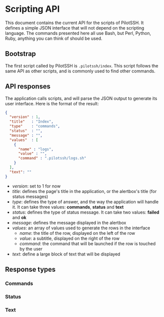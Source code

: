 # Scripting API

This document contains the current API for the scripts of PilotSSH. It defines a simple JSON interface that will not depend on the scripting language. The commands presented here all use Bash, but Perl, Python, Ruby, anything you can think of should be used.

## Bootstrap

The first script called by PilotSSH is `.pilotssh/index`. This script follows the same API as other scripts, and is commonly used to find other commands.

## API responses

The application calls scripts, and will parse the JSON output to generate its user interface. Here is the format of the result:

```json
{
  "version" : 1,
  "title"   : "Index",
  "type"    : "commands",
  "status"  : "",
  "message" : "",
  "values"  : [
    {
      "name" : "logs",
      "value" : "",
      "command" : ".pilotssh/logs.sh"
    }
  ],
  "text": ""
}
```

* *version*: set to 1 for now
* *title*: defines the page's title in the application, or the alertbox's title (for status messages)
* *type*: defines the type of answer, and the way the application will handle it. It can take three values: **commands**, **status** and **text**
* *status*: defines the type of status message. It can take two values: **failed** and **ok**
* *message*: defines the message displayed in the alertbox
* *values*: an array of values used to generate the rows in the interface
  * *name*: the title of the row, displayed on the left of the row
  * *value*: a subtitle, displayed on the right of the row
  * *command*: the command that will be launched if the row is touched by the user
* *text*: define a large block of text that will be displayed

## Response types

### Commands


### Status


### Text

